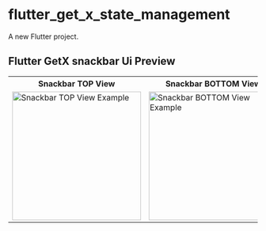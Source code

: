# flutter_get_x_state_management

A new Flutter project.

## Flutter GetX snackbar Ui Preview


<table>
  
  
<tr>                    
   <th> Snackbar TOP View</th>
   <th> Snackbar BOTTOM View</th>
</tr>  
  
  
  
<tr>

<td>
  <img src="https://user-images.githubusercontent.com/103892160/237017759-db0978aa-990e-4348-9fd6-a6ebffd4c6a3.png" alt="Snackbar TOP View Example" width="260"/>
</td>

<td>
  <img src="https://user-images.githubusercontent.com/103892160/237017906-15c43ff6-d98c-4bdc-b8af-46b87979b94c.png" alt="Snackbar BOTTOM View Example" width="260"/>
</td>


  
</tr>

</table>





